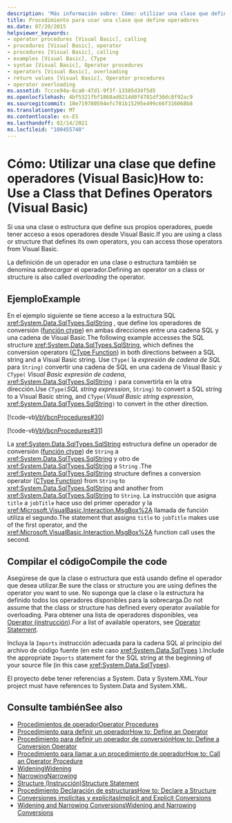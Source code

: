 ```yaml
---
description: 'Más información sobre: Cómo: utilizar una clase que define operadores (Visual Basic)'
title: Procedimiento para usar una clase que define operadores
ms.date: 07/20/2015
helpviewer_keywords:
- operator procedures [Visual Basic], calling
- procedures [Visual Basic], operator
- procedures [Visual Basic], calling
- examples [Visual Basic], CType
- syntax [Visual Basic], Operator procedures
- operators [Visual Basic], overloading
- return values [Visual Basic], Operator procedures
- operator overloading
ms.assetid: 7ccce94a-6ca0-47d1-9f3f-13385d34f5d5
ms.openlocfilehash: 4bf5321fbf1868ad0214d0f4781df30dc8f92ac9
ms.sourcegitcommit: 10e719780594efc781b15295e499c66f316068b8
ms.translationtype: MT
ms.contentlocale: es-ES
ms.lasthandoff: 02/14/2021
ms.locfileid: "100455748"
---
```

# <a name="how-to-use-a-class-that-defines-operators-visual-basic"></a><span data-ttu-id="65197-103">Cómo: Utilizar una clase que define operadores (Visual Basic)</span><span class="sxs-lookup"><span data-stu-id="65197-103">How to: Use a Class that Defines Operators (Visual Basic)</span></span>

<span data-ttu-id="65197-104">Si usa una clase o estructura que define sus propios operadores, puede tener acceso a esos operadores desde Visual Basic.</span><span class="sxs-lookup"><span data-stu-id="65197-104">If you are using a class or structure that defines its own operators, you can access those operators from Visual Basic.</span></span>  
  
 <span data-ttu-id="65197-105">La definición de un operador en una clase o estructura también se denomina *sobrecargar* el operador.</span><span class="sxs-lookup"><span data-stu-id="65197-105">Defining an operator on a class or structure is also called *overloading* the operator.</span></span>  
  
## <a name="example"></a><span data-ttu-id="65197-106">Ejemplo</span><span class="sxs-lookup"><span data-stu-id="65197-106">Example</span></span>  

 <span data-ttu-id="65197-107">En el ejemplo siguiente se tiene acceso a la estructura SQL <xref:System.Data.SqlTypes.SqlString> , que define los operadores de conversión ([función ctype](../../../language-reference/functions/ctype-function.md)) en ambas direcciones entre una cadena SQL y una cadena de Visual Basic.</span><span class="sxs-lookup"><span data-stu-id="65197-107">The following example accesses the SQL structure <xref:System.Data.SqlTypes.SqlString>, which defines the conversion operators ([CType Function](../../../language-reference/functions/ctype-function.md)) in both directions between a SQL string and a Visual Basic string.</span></span> <span data-ttu-id="65197-108">Use `CType(` la *expresión de cadena de SQL* para `String)` convertir una cadena de SQL en una cadena de Visual Basic y `CType(` *Visual Basic expresión de cadena*, <xref:System.Data.SqlTypes.SqlString> `)` para convertirla en la otra dirección.</span><span class="sxs-lookup"><span data-stu-id="65197-108">Use `CType(`*SQL string expression*, `String)` to convert a SQL string to a Visual Basic string, and `CType(`*Visual Basic string expression*, <xref:System.Data.SqlTypes.SqlString>`)` to convert in the other direction.</span></span>  
  
 [!code-vb[VbVbcnProcedures#30](~/samples/snippets/visualbasic/VS_Snippets_VBCSharp/VbVbcnProcedures/VB/Class1.vb#30)]  
  
 [!code-vb[VbVbcnProcedures#31](~/samples/snippets/visualbasic/VS_Snippets_VBCSharp/VbVbcnProcedures/VB/Class1.vb#31)]  
  
 <span data-ttu-id="65197-109">La <xref:System.Data.SqlTypes.SqlString> estructura define un operador de conversión ([función ctype](../../../language-reference/functions/ctype-function.md)) de `String` a <xref:System.Data.SqlTypes.SqlString> y otro de <xref:System.Data.SqlTypes.SqlString> a `String` .</span><span class="sxs-lookup"><span data-stu-id="65197-109">The <xref:System.Data.SqlTypes.SqlString> structure defines a conversion operator ([CType Function](../../../language-reference/functions/ctype-function.md)) from `String` to <xref:System.Data.SqlTypes.SqlString> and another from <xref:System.Data.SqlTypes.SqlString> to `String`.</span></span> <span data-ttu-id="65197-110">La instrucción que asigna `title` a `jobTitle` hace uso del primer operador y la <xref:Microsoft.VisualBasic.Interaction.MsgBox%2A> llamada de función utiliza el segundo.</span><span class="sxs-lookup"><span data-stu-id="65197-110">The statement that assigns `title` to `jobTitle` makes use of the first operator, and the <xref:Microsoft.VisualBasic.Interaction.MsgBox%2A> function call uses the second.</span></span>  
  
## <a name="compile-the-code"></a><span data-ttu-id="65197-111">Compilar el código</span><span class="sxs-lookup"><span data-stu-id="65197-111">Compile the code</span></span>  

 <span data-ttu-id="65197-112">Asegúrese de que la clase o estructura que está usando define el operador que desea utilizar.</span><span class="sxs-lookup"><span data-stu-id="65197-112">Be sure the class or structure you are using defines the operator you want to use.</span></span> <span data-ttu-id="65197-113">No suponga que la clase o la estructura ha definido todos los operadores disponibles para la sobrecarga.</span><span class="sxs-lookup"><span data-stu-id="65197-113">Do not assume that the class or structure has defined every operator available for overloading.</span></span> <span data-ttu-id="65197-114">Para obtener una lista de operadores disponibles, vea [Operator (instrucción](../../../language-reference/statements/operator-statement.md)).</span><span class="sxs-lookup"><span data-stu-id="65197-114">For a list of available operators, see [Operator Statement](../../../language-reference/statements/operator-statement.md).</span></span>  
  
 <span data-ttu-id="65197-115">Incluya la `Imports` instrucción adecuada para la cadena SQL al principio del archivo de código fuente (en este caso <xref:System.Data.SqlTypes> ).</span><span class="sxs-lookup"><span data-stu-id="65197-115">Include the appropriate `Imports` statement for the SQL string at the beginning of your source file (in this case <xref:System.Data.SqlTypes>).</span></span>  
  
 <span data-ttu-id="65197-116">El proyecto debe tener referencias a System. Data y System.XML.</span><span class="sxs-lookup"><span data-stu-id="65197-116">Your project must have references to System.Data and System.XML.</span></span>  
  
## <a name="see-also"></a><span data-ttu-id="65197-117">Consulte también</span><span class="sxs-lookup"><span data-stu-id="65197-117">See also</span></span>

- [<span data-ttu-id="65197-118">Procedimientos de operador</span><span class="sxs-lookup"><span data-stu-id="65197-118">Operator Procedures</span></span>](./operator-procedures.md)
- [<span data-ttu-id="65197-119">Procedimiento para definir un operador</span><span class="sxs-lookup"><span data-stu-id="65197-119">How to: Define an Operator</span></span>](./how-to-define-an-operator.md)
- [<span data-ttu-id="65197-120">Procedimiento para definir un operador de conversión</span><span class="sxs-lookup"><span data-stu-id="65197-120">How to: Define a Conversion Operator</span></span>](./how-to-define-a-conversion-operator.md)
- [<span data-ttu-id="65197-121">Procedimiento para llamar a un procedimiento de operador</span><span class="sxs-lookup"><span data-stu-id="65197-121">How to: Call an Operator Procedure</span></span>](./how-to-call-an-operator-procedure.md)
- [<span data-ttu-id="65197-122">Widening</span><span class="sxs-lookup"><span data-stu-id="65197-122">Widening</span></span>](../../../language-reference/modifiers/widening.md)
- [<span data-ttu-id="65197-123">Narrowing</span><span class="sxs-lookup"><span data-stu-id="65197-123">Narrowing</span></span>](../../../language-reference/modifiers/narrowing.md)
- [<span data-ttu-id="65197-124">Structure (Instrucción)</span><span class="sxs-lookup"><span data-stu-id="65197-124">Structure Statement</span></span>](../../../language-reference/statements/structure-statement.md)
- [<span data-ttu-id="65197-125">Procedimiento Declaración de estructuras</span><span class="sxs-lookup"><span data-stu-id="65197-125">How to: Declare a Structure</span></span>](../data-types/how-to-declare-a-structure.md)
- [<span data-ttu-id="65197-126">Conversiones implícitas y explícitas</span><span class="sxs-lookup"><span data-stu-id="65197-126">Implicit and Explicit Conversions</span></span>](../data-types/implicit-and-explicit-conversions.md)
- [<span data-ttu-id="65197-127">Widening and Narrowing Conversions</span><span class="sxs-lookup"><span data-stu-id="65197-127">Widening and Narrowing Conversions</span></span>](../data-types/widening-and-narrowing-conversions.md)

